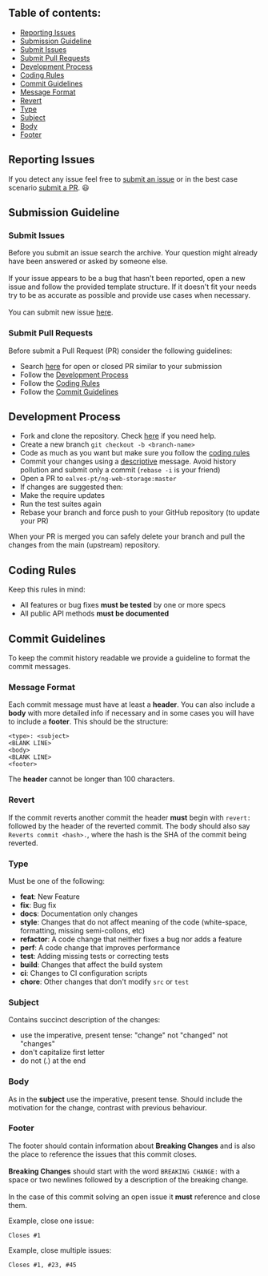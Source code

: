 ## Table of contents:
- [Reporting Issues](#reporting-issues)
- [Submission Guideline](#submission-guidelines)
 - [Submit Issues](#submit-issues)
 - [Submit Pull Requests](#submit-pull-requests)
- [Development Process](#development-process)
- [Coding Rules](#coding-rules)
- [Commit Guidelines](#commit-guidelines)
 - [Message Format](#message-format)
 - [Revert](#revert)
 - [Type](#type)
 - [Subject](#subject)
 - [Body](#body)
 - [Footer](#footer)

## Reporting Issues

If you detect any issue feel free to [submit an issue](#submit-issues) or in the best case scenario [submit a PR](#submit-pull-requests). :smiley:

## Submission Guideline

### Submit Issues

Before you submit an issue search the archive. Your question might already have been answered or asked by someone else.
</br></br>
If your issue appears to be a bug that hasn't been reported, open a new issue and follow the provided template structure. If it doesn't fit your needs try to be as accurate as possible and provide use cases when necessary.
</br></br>
You can submit new issue [here](https://github.com/ealves-pt/ng-web-storage/issues/new).

### Submit Pull Requests

Before submit a Pull Request (PR) consider the following guidelines:
* Search [here](https://github.com/ealves-pt/ng-web-storage/pulls) for open or closed PR similar to your submission
* Follow the [Development Process](#development-process)
* Follow the [Coding Rules](#coding-rules)
* Follow the [Commit Guidelines](#commit-guidelines)

## Development Process

* Fork and clone the repository. Check [here](https://help.github.com/articles/fork-a-repo/) if you need help.
* Create a new branch `git checkout -b <branch-name>`
* Code as much as you want but make sure you follow the [coding rules](#coding-rules)
* Commit your changes using a [descriptive](#message-format) message. Avoid history pollution and submit only a commit (`rebase -i` is your friend)
* Open a PR to `ealves-pt/ng-web-storage:master`
* If changes are suggested then:
 * Make the require updates
 * Run the test suites again
 * Rebase your branch and force push to your GitHub repository (to update your PR)

When your PR is merged you can safely delete your branch and pull the changes from the main (upstream) repository.

## Coding Rules

Keep this rules in mind:
* All features or bug fixes **must be tested** by one or more specs
* All public API methods **must be documented**

## Commit Guidelines

To keep the commit history readable we provide a guideline to format the commit messages.

### Message Format

Each commit message must have at least a **header**. You can also include a **body** with more detailed info if necessary and in some cases you will have to include a **footer**. This should be the structure:
```
<type>: <subject>
<BLANK LINE>
<body>
<BLANK LINE>
<footer>
```
The **header** cannot be longer than 100 characters.

### Revert

If the commit reverts another commit the header **must** begin with `revert:` followed by the header of the reverted commit. The body should also say `Reverts commit <hash>.`, where the hash is the SHA of the commit being reverted.

### Type

Must be one of the following:
* **feat**: New Feature
* **fix**: Bug fix
* **docs**: Documentation only changes
* **style**: Changes that do not affect meaning of the code (white-space, formatting, missing semi-collons, etc)
* **refactor**: A code change that neither fixes a bug nor adds a feature
* **perf**: A code change that improves performance
* **test**: Adding missing tests or correcting tests
* **build**: Changes that affect the build system
* **ci**: Changes to CI configuration scripts
* **chore**: Other changes that don't modify `src` or `test`

### Subject

Contains succinct description of the changes:
* use the imperative, present tense: "change" not "changed" not "changes"
* don't capitalize first letter
* do not (.) at the end

### Body

As in the **subject** use the imperative, present tense. Should include the motivation for the change, contrast with previous behaviour.

### Footer

The footer should contain information about **Breaking Changes** and is also the place to reference the issues that this commit closes.
</br></br>
**Breaking Changes** should start with the word `BREAKING CHANGE:` with a space or two newlines followed by a description of the breaking change.
</br></br>
In the case of this commit solving an open issue it **must** reference and close them.

Example, close one issue:
```
Closes #1
```

Example, close multiple issues:
```
Closes #1, #23, #45
```
